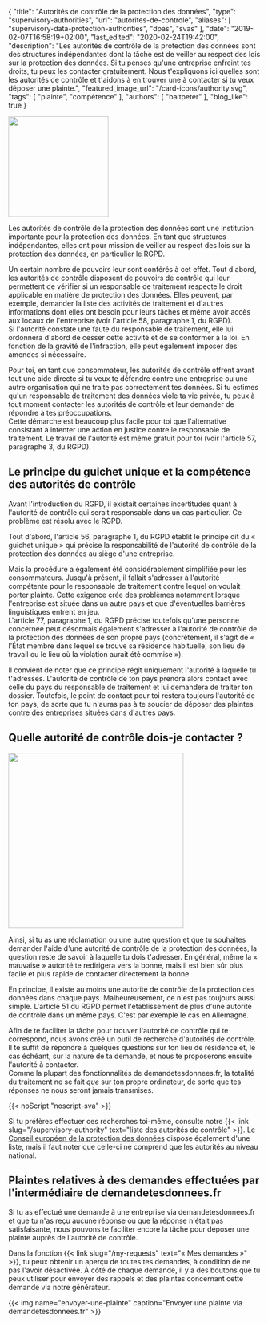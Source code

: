 {
    "title": "Autorités de contrôle de la protection des données",
    "type": "supervisory-authorities",
    "url": "autorites-de-controle",
    "aliases": [
    	"supervisory-data-protection-authorities",
    	"dpas",
    	"svas"
    ],
    "date": "2019-02-07T16:58:19+02:00",
    "last_edited": "2020-02-24T19:42:00",
    "description": "Les autorités de contrôle de la protection des données sont des structures indépendantes dont la tâche est de veiller au respect des lois sur la protection des données. Si tu penses qu'une entreprise enfreint tes droits, tu peux les contacter gratuitement. Nous t'expliquons ici quelles sont les autorités de contrôle et t'aidons à en trouver une à contacter si tu veux déposer une plainte.",
    "featured_image_url": "/card-icons/authority.svg",
    "tags": [ "plainte", "compétence" ],
    "authors": [ "baltpeter" ],
    "blog_like": true
}

<img class="offset-image offset-image-left" src="/card-icons/authority.svg" style="height: 200px;" alt="">

Les autorités de contrôle de la protection des données sont une institution importante pour la protection des données. En tant que structures indépendantes, elles ont pour mission de veiller au respect des lois sur la protection des données, en particulier le RGPD.

Un certain nombre de pouvoirs leur sont conférés à cet effet. Tout d'abord, les autorités de contrôle disposent de pouvoirs de contrôle qui leur permettent de vérifier si un responsable de traitement respecte le droit applicable en matière de protection des données. Elles peuvent, par exemple, demander la liste des activités de traitement et d'autres informations dont elles ont besoin pour leurs tâches et même avoir accès aux locaux de l'entreprise (voir l'article 58, paragraphe 1, du RGPD).  
Si l'autorité constate une faute du responsable de traitement, elle lui ordonnera d'abord de cesser cette activité et de se conformer à la loi. En fonction de la gravité de l'infraction, elle peut également imposer des amendes si nécessaire.

Pour toi, en tant que consommateur, les autorités de contrôle offrent avant tout une aide directe si tu veux te défendre contre une entreprise ou une autre organisation qui ne traite pas correctement tes données. Si tu estimes qu'un responsable de traitement des données viole ta vie privée, tu peux à tout moment contacter les autorités de contrôle et leur demander de répondre à tes préoccupations.  
Cette démarche est beaucoup plus facile pour toi que l'alternative consistant à intenter une action en justice contre le responsable de traitement. Le travail de l'autorité est même gratuit pour toi (voir l'article 57, paragraphe 3, du RGPD).

<a id="one-stop-shop"></a>
## Le principe du guichet unique et la compétence des autorités de contrôle

Avant l'introduction du RGPD, il existait certaines incertitudes quant à l'autorité de contrôle qui serait responsable dans un cas particulier. Ce problème est résolu avec le RGPD.

Tout d'abord, l'article 56, paragraphe 1, du RGPD établit le principe dit du « guichet unique » qui précise la responsabilité de l'autorité de contrôle de la protection des données au siège d'une entreprise.

Mais la procédure a également été considérablement simplifiée pour les consommateurs. Jusqu'à présent, il fallait s'adresser à l'autorité compétente pour le responsable de traitement contre lequel on voulait porter plainte. Cette exigence crée des problèmes notamment lorsque l'entreprise est située dans un autre pays et que d'éventuelles barrières linguistiques entrent en jeu.  
L'article 77, paragraphe 1, du RGPD précise toutefois qu'une personne concernée peut désormais également s'adresser à l'autorité de contrôle de la protection des données de son propre pays (concrètement, il s'agit de « l'État membre dans lequel se trouve sa résidence habituelle, son lieu de travail ou le lieu où la violation aurait été commise »).

Il convient de noter que ce principe régit uniquement l'autorité à laquelle tu t'adresses. L'autorité de contrôle de ton pays prendra alors contact avec celle du pays du responsable de traitement et lui demandera de traiter ton dossier. Toutefois, le point de contact pour toi restera toujours l'autorité de ton pays, de sorte que tu n'auras pas à te soucier de déposer des plaintes contre des entreprises situées dans d'autres pays.

<a id="finder"></a>
## Quelle autorité de contrôle dois-je contacter ?

<img class="offset-image offset-image-right" src="/img/humaaans/question-1.svg" style="height: 350px;" alt="">

Ainsi, si tu as une réclamation ou une autre question et que tu souhaites demander l'aide d'une autorité de contrôle de la protection des données, la question reste de savoir à laquelle tu dois t'adresser. En général, même la « mauvaise » autorité te redirigera vers la bonne, mais il est bien sûr plus facile et plus rapide de contacter directement la bonne.

En principe, il existe au moins une autorité de contrôle de la protection des données dans chaque pays. Malheureusement, ce n'est pas toujours aussi simple. L'article 51 du RGPD permet l'établissement de plus d'une autorité de contrôle dans un même pays. C'est par exemple le cas en Allemagne.

Afin de te faciliter la tâche pour trouver l'autorité de contrôle qui te correspond, nous avons créé un outil de recherche d'autorités de contrôle. Il te suffit de répondre à quelques questions sur ton lieu de résidence et, le cas échéant, sur la nature de ta demande, et nous te proposerons ensuite l'autorité à contacter.  
Comme la plupart des fonctionnalités de demandetesdonnees.fr, la totalité du traitement ne se fait *que* sur ton propre ordinateur, de sorte que tes réponses ne nous seront jamais transmises.

<div class="sva-finder"></div>
{{< noScript "noscript-sva" >}}

Si tu préfères effectuer ces recherches toi-même, consulte notre {{< link slug="/supervisory-authority" text="liste des autorités de contrôle" >}}. Le [Conseil européen de la protection des données](https://edpb.europa.eu/about-edpb/board/members_fr) dispose également d'une liste, mais il faut noter que celle-ci ne comprend que les autorités au niveau national.

## Plaintes relatives à des demandes effectuées par l'intermédiaire de demandetesdonnees.fr

Si tu as effectué une demande à une entreprise via demandetesdonnees.fr et que tu n'as reçu aucune réponse ou que la réponse n'était pas satisfaisante, nous pouvons te faciliter encore la tâche pour déposer une plainte auprès de l'autorité de contrôle.

Dans la fonction {{< link slug="/my-requests" text="« Mes demandes »" >}}, tu peux obtenir un aperçu de toutes tes demandes, à condition de ne pas l'avoir désactivée. À côté de chaque demande, il y a des boutons que tu peux utiliser pour envoyer des rappels et des plaintes concernant cette demande via notre générateur.

{{< img name="envoyer-une-plainte" caption="Envoyer une plainte via demandetesdonnees.fr" >}}
